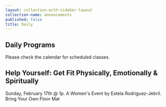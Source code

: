 ```yaml
---
layout: collection-with-sidebar-layout
collection-name: annoucements
published: false
title: Daily
---
```

## Daily Programs
Please check the calendar for scheduled classes.

## Help Yourself: Get Fit Physically, Emotionally & Spiritually
Sunday, February 17th @ 1p. A Women's Event by Estela Rodriguez-Jebril.
Bring Your Own Floor Mat

